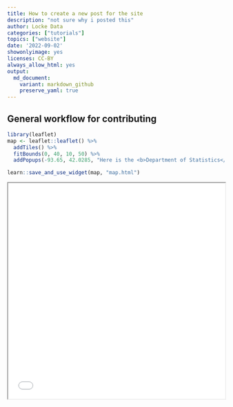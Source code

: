 ```yaml
---
title: How to create a new post for the site
description: "not sure why i posted this"
author: Locke Data
categories: ["tutorials"]
topics: ["website"]
date: '2022-09-02'
showonlyimage: yes
licenses: CC-BY
always_allow_html: yes
output: 
  md_document:
    variant: markdown_github
    preserve_yaml: true
---
```







## General workflow for contributing

``` r
library(leaflet)
map <- leaflet::leaflet() %>%
  addTiles() %>%
  fitBounds(0, 40, 10, 50) %>%
  addPopups(-93.65, 42.0285, "Here is the <b>Department of Statistics</b>, ISU")

learn::save_and_use_widget(map, "map.html")
```

<iframe src="widgets/map.html" width="100%" height="500px"></iframe>
